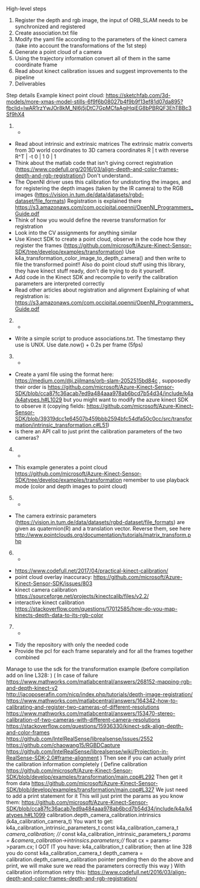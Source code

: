 High-level steps
1. Register the depth and rgb image, the input of ORB_SLAM needs to be synchronized and registered
2. Create association.txt file
3. Modify the yaml file according to the parameters of the kinect camera (take into account the transformations of the 1st step)
4. Generate a point cloud of a camera
5. Using the trajectory information convert all of them in the same coordinate frame
6. Read about kinect calibration issues and suggest improvements to the pipeline
7. Deliverables

Step details
Example kinect point cloud: https://sketchfab.com/3d-models/more-xmas-model-stills-6f9f6b08027b4f9b9f13ef81d07da895?fbclid=IwAR1rzYwJOr8kM_Nl6j5jDtC7GpMCfaAgjHqiEG8bPBRQF3EhTBBc3Sf9hX4
1. +
- Read about intrinsic and extrinsic matrices
The extrinsic matrix converts from 3D world coordinates to 3D camera coordinates
R | t   with reverse  R^T | -t
0 | 1                  0  | 1
- Think about the matlab code that isn't giving correct registration (https://www.codefull.org/2016/03/align-depth-and-color-frames-depth-and-rgb-registration/)
Don't understand..
- The OpenNI driver uses this calibration for undistorting the images, and for registering the depth images (taken by the IR camera) to the RGB images (https://vision.in.tum.de/data/datasets/rgbd-dataset/file_formats)
Registration is explained there
https://s3.amazonaws.com/com.occipital.openni/OpenNI_Programmers_Guide.pdf
- Think of how you would define the reverse transformation for registration
- Look into the CV assignments for anything similar
- Use Kinect SDK to create a point cloud, observe in the code how they register the frames (https://github.com/microsoft/Azure-Kinect-Sensor-SDK/tree/develop/examples/transformation)
Use k4a_transformation_color_image_to_depth_camera() and then write to file the transformed point!!
Also do point cloud stuff using this library, they have kinect stuff ready, don't die trying to do it yourself.
- Add code in the Kinect SDK and recompile to verify the calibration parameters are interpreted correctly
- Read other articles about registration and alignment
Explaining of what registration is: https://s3.amazonaws.com/com.occipital.openni/OpenNI_Programmers_Guide.pdf
2. +
- Write a simple script to produce associations.txt. The timestamp they use is UNIX. Use date.now() + 0.2s per frame (5fps)
3. +
- Create a yaml file using the format here: https://medium.com/@j.zijlmans/orb-slam-2052515bd84c , supposedly their order is https://github.com/microsoft/Azure-Kinect-Sensor-SDK/blob/cca87fc36acab7ed9a484aaa978ab6bcd7b54d34/include/k4a/k4atypes.h#L1029 but you might want to modify the azure kinect SDK to observe it (copying fields: https://github.com/microsoft/Azure-Kinect-Sensor-SDK/blob/39319dcc1e64507b459bbb2594bfc54dfa50c0cc/src/transformation/intrinsic_transformation.c#L51)
- is there an API call to just print the calibration parameters of the two cameras?
4. +
- This example generates a point cloud https://github.com/microsoft/Azure-Kinect-Sensor-SDK/tree/develop/examples/transformation remember to use  playback mode (color and depth images to point cloud)
5. +
- The camera extrinsic parameters (https://vision.in.tum.de/data/datasets/rgbd-dataset/file_formats) are given as quaternion(R) and a translation vector. Reverse them, see here http://www.pointclouds.org/documentation/tutorials/matrix_transform.php
6. +
- https://www.codefull.net/2017/04/practical-kinect-calibration/
- point cloud overlay inaccuracy: https://github.com/microsoft/Azure-Kinect-Sensor-SDK/issues/803
- kinect camera calibration https://sourceforge.net/projects/kinectcalib/files/v2.2/
- interactive kinect calibration https://stackoverflow.com/questions/17012585/how-do-you-map-kinects-depth-data-to-its-rgb-color
7. +
- Tidy the repository with only the needed code
- Provide the pcl for each frame separately and for all the frames together combined


Manage to use the sdk for the transformation example (before compilation add on line L328: )
(
  In case of failure
  https://www.mathworks.com/matlabcentral/answers/268152-mapping-rgb-and-depth-kinect-v2
  http://jacoposerafin.com/nicp/index.php/tutorials/depth-image-registration/
  https://www.mathworks.com/matlabcentral/answers/164342-how-to-calibrating-and-register-two-cameras-of-different-resolutions
  https://www.mathworks.com/matlabcentral/answers/153470-stereo-calibration-of-two-cameras-with-different-camera-resolutions
  https://stackoverflow.com/questions/15936330/kinect-sdk-align-depth-and-color-frames
  https://github.com/IntelRealSense/librealsense/issues/2552
  https://github.com/chaowang15/RGBDCapture
  https://github.com/IntelRealSense/librealsense/wiki/Projection-in-RealSense-SDK-2.0#frame-alignment
)
Then see if you can actually print the calibration information completely
(
  Define calibration https://github.com/microsoft/Azure-Kinect-Sensor-SDK/blob/develop/examples/transformation/main.cpp#L292
  Then get it from data https://github.com/microsoft/Azure-Kinect-Sensor-SDK/blob/develop/examples/transformation/main.cpp#L327
  We just need to add a print statement for it
  This will just print the params as you know them:
  https://github.com/microsoft/Azure-Kinect-Sensor-SDK/blob/cca87fc36acab7ed9a484aaa978ab6bcd7b54d34/include/k4a/k4atypes.h#L1099
  calibration.depth_camera_calibration.intrinsics (k4a_calibration_camera_t)
  You want to get: k4a_calibration_intrinsic_parameters_t
  const k4a_calibration_camera_t *camera_calibration; //*
  const k4a_calibration_intrinsic_parameters_t *params = &camera_calibration->intrinsics.parameters;//*
  float cx = params->param.cx;
  I GOT IT
  you have: k4a_calibration_t calibration;
  then at line 328 you do
  const k4a_calibration_camera_t depth_camera = calibration.depth_camera_calibration pointer pending
  then do the above and print, we will make sure we read the parameters correctly this way
)
With calibration information retry this: https://www.codefull.net/2016/03/align-depth-and-color-frames-depth-and-rgb-registration/
